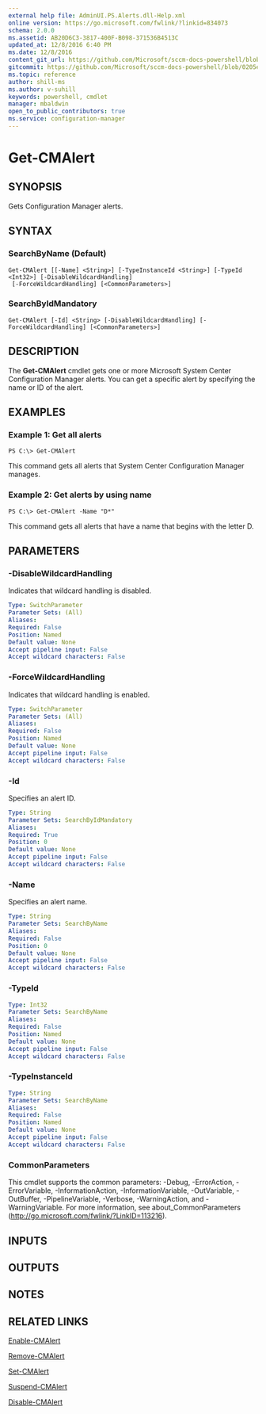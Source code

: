 ```yaml
---
external help file: AdminUI.PS.Alerts.dll-Help.xml
online version: https://go.microsoft.com/fwlink/?linkid=834073
schema: 2.0.0
ms.assetid: AB20D6C3-3817-400F-B098-371536B4513C
updated_at: 12/8/2016 6:40 PM
ms.date: 12/8/2016
content_git_url: https://github.com/Microsoft/sccm-docs-powershell/blob/master/sccm-cmdlets/ConfigurationManager/vlatest/Get-CMAlert.md
gitcommit: https://github.com/Microsoft/sccm-docs-powershell/blob/0205e569abecf1b4e1b2b342947b87a3691b29a5/sccm-cmdlets/ConfigurationManager/vlatest/Get-CMAlert.md
ms.topic: reference
author: shill-ms
ms.author: v-suhill
keywords: powershell, cmdlet
manager: mbaldwin
open_to_public_contributors: true
ms.service: configuration-manager
---
```


# Get-CMAlert

## SYNOPSIS
Gets Configuration Manager alerts.

## SYNTAX

### SearchByName (Default)
```
Get-CMAlert [[-Name] <String>] [-TypeInstanceId <String>] [-TypeId <Int32>] [-DisableWildcardHandling]
 [-ForceWildcardHandling] [<CommonParameters>]
```

### SearchByIdMandatory
```
Get-CMAlert [-Id] <String> [-DisableWildcardHandling] [-ForceWildcardHandling] [<CommonParameters>]
```

## DESCRIPTION
The **Get-CMAlert** cmdlet gets one or more Microsoft System Center Configuration Manager alerts.
You can get a specific alert by specifying the name or ID of the alert.

## EXAMPLES

### Example 1: Get all alerts
```
PS C:\> Get-CMAlert
```

This command gets all alerts that System Center Configuration Manager manages.

### Example 2: Get alerts by using name
```
PS C:\> Get-CMAlert -Name "D*"
```

This command gets all alerts that have a name that begins with the letter D.

## PARAMETERS

### -DisableWildcardHandling
Indicates that wildcard handling is disabled.

```yaml
Type: SwitchParameter
Parameter Sets: (All)
Aliases: 
Required: False
Position: Named
Default value: None
Accept pipeline input: False
Accept wildcard characters: False
```

### -ForceWildcardHandling
Indicates that wildcard handling is enabled.

```yaml
Type: SwitchParameter
Parameter Sets: (All)
Aliases: 
Required: False
Position: Named
Default value: None
Accept pipeline input: False
Accept wildcard characters: False
```

### -Id
Specifies an alert ID.

```yaml
Type: String
Parameter Sets: SearchByIdMandatory
Aliases: 
Required: True
Position: 0
Default value: None
Accept pipeline input: False
Accept wildcard characters: False
```

### -Name
Specifies an alert name.

```yaml
Type: String
Parameter Sets: SearchByName
Aliases: 
Required: False
Position: 0
Default value: None
Accept pipeline input: False
Accept wildcard characters: False
```

### -TypeId


```yaml
Type: Int32
Parameter Sets: SearchByName
Aliases: 
Required: False
Position: Named
Default value: None
Accept pipeline input: False
Accept wildcard characters: False
```

### -TypeInstanceId


```yaml
Type: String
Parameter Sets: SearchByName
Aliases: 
Required: False
Position: Named
Default value: None
Accept pipeline input: False
Accept wildcard characters: False
```

### CommonParameters
This cmdlet supports the common parameters: -Debug, -ErrorAction, -ErrorVariable, -InformationAction, -InformationVariable, -OutVariable, -OutBuffer, -PipelineVariable, -Verbose, -WarningAction, and -WarningVariable. For more information, see about_CommonParameters (http://go.microsoft.com/fwlink/?LinkID=113216).

## INPUTS

## OUTPUTS

## NOTES

## RELATED LINKS

[Enable-CMAlert](xref:ConfigurationManager/vlatest/Enable-CMAlert.md)

[Remove-CMAlert](xref:ConfigurationManager/vlatest/Remove-CMAlert.md)

[Set-CMAlert](xref:ConfigurationManager/vlatest/Set-CMAlert.md)

[Suspend-CMAlert](xref:ConfigurationManager/vlatest/Suspend-CMAlert.md)

[Disable-CMAlert](xref:ConfigurationManager/vlatest/Disable-CMAlert.md)


